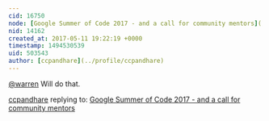 ```yaml
---
cid: 16750
node: [Google Summer of Code 2017 - and a call for community mentors](../notes/warren/05-04-2017/google-summer-of-code-2017-and-a-call-for-community-mentors)
nid: 14162
created_at: 2017-05-11 19:22:19 +0000
timestamp: 1494530539
uid: 503543
author: [ccpandhare](../profile/ccpandhare)
---
```


[@warren](/profile/warren) Will do that.

[ccpandhare](../profile/ccpandhare) replying to: [Google Summer of Code 2017 - and a call for community mentors](../notes/warren/05-04-2017/google-summer-of-code-2017-and-a-call-for-community-mentors)

